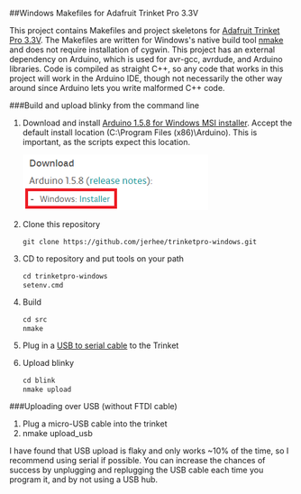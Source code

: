 ##Windows Makefiles for Adafruit Trinket Pro 3.3V

This project contains Makefiles and project skeletons for 
[Adafruit Trinket Pro 3.3V](http://www.adafruit.com/product/2010). The Makefiles
are written for Windows's native build tool [nmake](http://msdn.microsoft.com/en-us/library/dd9y37ha.aspx) and does not require installation of cygwin. This project has
an external dependency on Arduino, which is used for avr-gcc, avrdude, and
Arduino libraries. Code is compiled as straight C++, so any code that works
in this project will work in the Arduino IDE, though not necessarily the other
way around since Arduino lets you write malformed C++ code. 

###Build and upload blinky from the command line

 1. Download and install [Arduino 1.5.8 for Windows MSI installer](http://www.arduino.cc/en/Main/Software).
    Accept the default install location (C:\Program Files (x86)\Arduino).
    This is important, as the scripts expect this location.

    ![](doc/arduino-download.png)

 1. Clone this repository
    
        git clone https://github.com/jerhee/trinketpro-windows.git  
    
 1. CD to repository and put tools on your path

        cd trinketpro-windows
        setenv.cmd
 
 1. Build
        
        cd src
        nmake

 1. Plug in a [USB to serial cable](https://www.sparkfun.com/products/12977)
    to the Trinket
 
 1. Upload blinky

        cd blink
        nmake upload
    
###Uploading over USB (without FTDI cable)

1. Plug a micro-USB cable into the trinket
2. nmake upload_usb

I have found that USB upload is flaky and only works ~10% of the time,
so I recommend using serial if possible. You can increase
the chances of success by unplugging and replugging the USB cable
each time you program it, and by not using a USB hub. 
